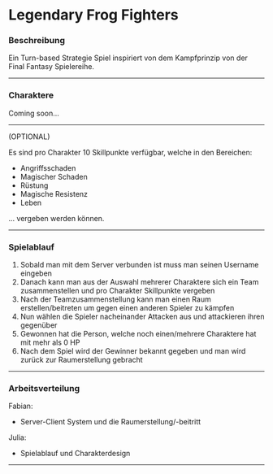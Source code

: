 # Legendary Frog Fighters

### Beschreibung
   
   Ein Turn-based Strategie Spiel inspiriert von dem Kampfprinzip von der Final Fantasy Spielereihe.

---

### Charaktere

Coming soon...

---

(OPTIONAL)

Es sind pro Charakter 10 Skillpunkte verfügbar, welche in den Bereichen:
- Angriffsschaden
- Magischer Schaden
- Rüstung
- Magische Resistenz
- Leben

... vergeben werden können.

---

### Spielablauf

1. Sobald man mit dem Server verbunden ist muss man seinen Username eingeben
2. Danach kann man aus der Auswahl mehrerer Charaktere sich ein Team zusammenstellen und pro Charakter Skillpunkte vergeben
3. Nach der Teamzusammenstellung kann man einen Raum erstellen/beitreten um gegen einen anderen Spieler zu kämpfen
4. Nun wählen die Spieler nacheinander Attacken aus und attackieren ihren gegenüber
5. Gewonnen hat die Person, welche noch einen/mehrere Charaktere hat mit mehr als 0 HP
6. Nach dem Spiel wird der Gewinner bekannt gegeben und man wird zurück zur Raumerstellung gebracht

---

### Arbeitsverteilung
Fabian:
- Server-Client System und die Raumerstellung/-beitritt

Julia:
- Spielablauf und Charakterdesign

---